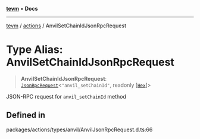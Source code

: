 [**tevm**](../../README.md) • **Docs**

***

[tevm](../../modules.md) / [actions](../README.md) / AnvilSetChainIdJsonRpcRequest

# Type Alias: AnvilSetChainIdJsonRpcRequest

> **AnvilSetChainIdJsonRpcRequest**: [`JsonRpcRequest`](../../index/type-aliases/JsonRpcRequest.md)\<`"anvil_setChainId"`, readonly [[`Hex`](../../index/type-aliases/Hex.md)]\>

JSON-RPC request for `anvil_setChainId` method

## Defined in

packages/actions/types/anvil/AnvilJsonRpcRequest.d.ts:66
